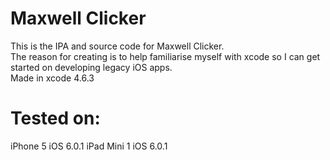 # Maxwell Clicker
This is the IPA and source code for Maxwell Clicker.   
The reason for creating is to help familiarise myself with xcode so I can get started on developing legacy iOS apps.  
Made in xcode 4.6.3  
  
# Tested on:  
iPhone 5 iOS 6.0.1
iPad Mini 1 iOS 6.0.1
